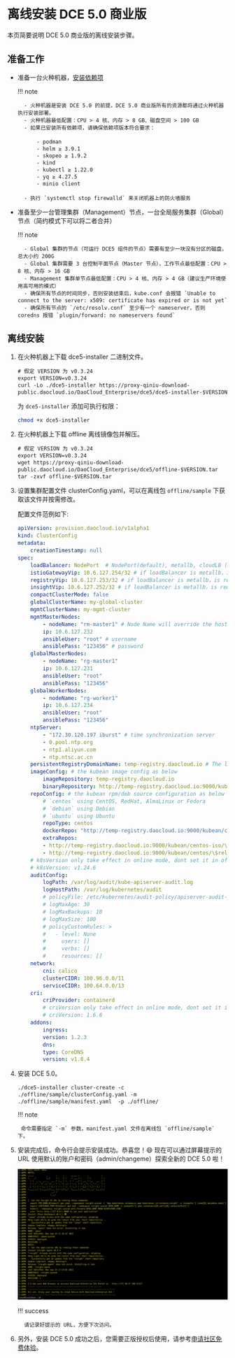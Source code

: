# 离线安装 DCE 5.0 商业版

本页简要说明 DCE 5.0 商业版的离线安装步骤。

## 准备工作

- 准备一台火种机器，[安装依赖项](install-tools.md)

    !!! note

        - 火种机器是安装 DCE 5.0 的前提，DCE 5.0 商业版所有的资源都将通过火种机器执行安装部署。
        - 火种机器最低配置：CPU > 4 核、内存 > 8 GB、磁盘空间 > 100 GB
        - 如果已安装所有依赖项，请确保依赖项版本符合要求：

            - podman
            - helm ≥ 3.9.1
            - skopeo ≥ 1.9.2
            - kind 
            - kubectl ≥ 1.22.0
            - yq ≥ 4.27.5
            - minio client

        - 执行 `systemctl stop firewalld` 来关闭机器上的防火墙服务

- 准备至少一台管理集群（Management）节点，一台全局服务集群（Global）节点（简约模式下可以将二者合并）

    !!! note

        - Global 集群的节点（可运行 DCE5 组件的节点）需要有至少一块没有分区的磁盘，总大小约 200G
        - Global 集群需要 3 台控制平面节点（Master 节点），工作节点最低配置：CPU > 8 核、内存 > 16 GB
        - Management 集群单节点最低配置：CPU > 4 核、内存 > 4 GB（建议生产环境使用高可用的模式）
        - 确保所有节点的时间同步，否则安装结束后，kube.conf 会报错 `Unable to connect to the server: x509: certificate has expired or is not yet`
        - 确保所有节点的 `/etc/resolv.conf` 至少有一个 nameserver，否则 coredns 报错 `plugin/forward: no nameservers found`

## 离线安装

1. 在火种机器上下载 dce5-installer 二进制文件。

    ```shell
    # 假定 VERSION 为 v0.3.24
    export VERSION=v0.3.24
    curl -Lo ./dce5-installer https://proxy-qiniu-download-public.daocloud.io/DaoCloud_Enterprise/dce5/dce5-installer-$VERSION
    ```

    为 `dce5-installer` 添加可执行权限：

    ```bash
    chmod +x dce5-installer
    ```

2. 在火种机器上下载 offline 离线镜像包并解压。

    ```shell
    # 假定 VERSION 为 v0.3.24
    export VERSION=v0.3.24
    wget https://proxy-qiniu-download-public.daocloud.io/DaoCloud_Enterprise/dce5/offline-$VERSION.tar
    tar -zxvf offline-$VERSION.tar
    ```

3. 设置集群配置文件 clusterConfig.yaml，可以在离线包 `offline/sample` 下获取该文件并按需修改。

    配置文件范例如下:

    ``` yaml
    apiVersion: provision.daocloud.io/v1alpha1
    kind: ClusterConfig
    metadata:
        creationTimestamp: null
    spec:
        loadBalancer: NodePort  # NodePort(default), metallb, cloudLB (Cloud Controller)
        istioGatewayVip: 10.6.127.254/32 # if loadBalancer is metallb，is requireded. Provides UI and OpenAPI access to DCE
        registryVip: 10.6.127.253/32 # if loadBalancer is metallb，is requireded. Access entry for the mirror repository of the Global cluster
        insightVip: 10.6.127.252/32 # if loadBalancer is metallb，is requireded. It is used for the insight data collection portal of the GLobal cluster, and the insight-agent of the sub-cluster can report data to this VIP
        compactClusterMode: false
        globalClusterName: my-global-cluster
        mgmtClusterName: my-mgmt-cluster
        mgmtMasterNodes:
            - nodeName: "rm-master1" # Node Name will override the hostName, should align with RFC1123 stsandard
            ip: 10.6.127.232
            ansibleUser: "root" # username
            ansiblePass: "123456" # password
        globalMasterNodes:
            - nodeName: "rg-master1"
            ip: 10.6.127.231
            ansibleUser: "root"
            ansiblePass: "123456"
        globalWorkerNodes:
            - nodeName: "rg-worker1"
            ip: 10.6.127.234
            ansibleUser: "root"
            ansiblePass: "123456"
        ntpServer:
            - "172.30.120.197 iburst" # time synchronization server
            - 0.pool.ntp.org
            - ntp1.aliyun.com
            - ntp.ntsc.ac.cn
        persistentRegistryDomainName: temp-registry.daocloud.io # The local image registry which images come from.
        imageConfig: # the kubean image config as below
            imageRepository: temp-registry.daocloud.io
            binaryRepository: http://temp-registry.daocloud.io:9000/kubean
        repoConfig: # the kubean rpm/deb source configuration as below
            # `centos` using CentOS, RedHat, AlmaLinux or Fedora
            # `debian` using Debian
            # `ubuntu` using Ubuntu
            repoType: centos
            dockerRepo: "http://temp-registry.daocloud.io:9000/kubean/centos/$releasever/os/$basearch"
            extraRepos:
            - http://temp-registry.daocloud.io:9000/kubean/centos-iso/\$releasever/os/\$basearch
            - http://temp-registry.daocloud.io:9000/kubean/centos/\$releasever/os/\$basearch
        # k8sVersion only take effect in online mode, dont set it in offline mode
        # k8sVersion: v1.24.6
        auditConfig:
            logPath: /var/log/audit/kube-apiserver-audit.log
            logHostPath: /var/log/kubernetes/audit
            # policyFile: /etc/kubernetes/audit-policy/apiserver-audit-policy.yaml
            # logMaxAge: 30
            # logMaxBackups: 10
            # logMaxSize: 100
            # policyCustomRules: >
            #   - level: None
            #     users: []
            #     verbs: []
            #     resources: []
        network:
            cni: calico
            clusterCIDR: 100.96.0.0/11
            serviceCIDR: 100.64.0.0/13
        cri:
            criProvider: containerd
            # criVersion only take effect in online mode, dont set it in offline mode
            # criVersion: 1.6.8
        addons:
            ingress:
            version: 1.2.3
            dns:
            type: CoreDNS
            version: v1.8.4
    ```

5. 安装 DCE 5.0。

    ``` shell
    ./dce5-installer cluster-create -c ./offline/sample/clusterConfig.yaml -m ./offline/sample/manifest.yaml  -p ./offline/
    ```

    !!! note

        命令需要指定 `-m` 参数，manifest.yaml 文件在离线包 `offline/sample` 下。

6. 安装完成后，命令行会提示安装成功。恭喜您！:smile: 现在可以通过屏幕提示的 URL 使用默认的账户和密码（admin/changeme）探索全新的 DCE 5.0 啦！

    ![success](images/success.png)

    !!! success

         请记录好提示的 URL，方便下次访问。

7. 另外，安装 DCE 5.0 成功之后，您需要正版授权后使用，请参考[申请社区免费体验](../dce/license0.md)。

